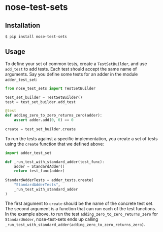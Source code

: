 # nose-test-sets

## Installation

```$ pip install nose-test-sets```

## Usage

To define your set of common tests, create a `TestSetBuilder`, and use
`add_test` to add tests. Each test should accept the same name of arguments.
Say you define some tests for an adder in the module `adder_test_set`:

```python
from nose_test_sets import TestSetBuilder

test_set_builder = TestSetBuilder()
test = test_set_builder.add_test

@test
def adding_zero_to_zero_returns_zero(adder):
    assert adder.add(0, 0) == 0
    
create = test_set_builder.create
```

To run the tests against a specific implementation, you create a set of tests
using the `create` function that we defined above:

```python
import adder_test_set

def _run_test_with_standard_adder(test_func):
    adder = StandardAdder()
    return test_func(adder)
    
StandardAdderTests = adder_tests.create(
    "StandardAdderTests",
    _run_test_with_standard_adder
)
```

The first argument to `create` should be the name of the concrete test set.
The second argument is a function that can run each of the test functions.
In the example above, to run the test `adding_zero_to_zero_returns_zero` for
`StandardAdder`, nose-test-sets ends up calling
`_run_test_with_standard_adder(adding_zero_to_zero_returns_zero)`.


